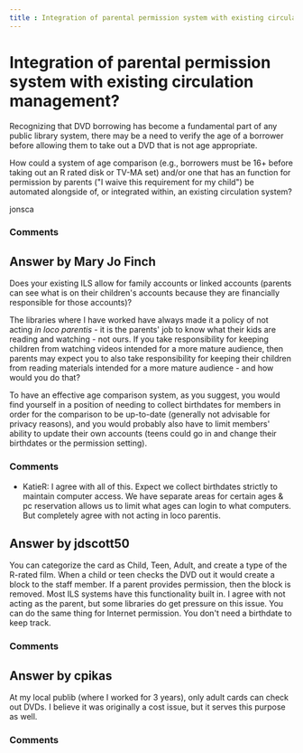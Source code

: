 ```yaml
---
title : Integration of parental permission system with existing circulation management?
---
```

Integration of parental permission system with existing circulation management?
=====================
Recognizing that DVD borrowing has become a fundamental part of any
public library system, there may be a need to verify the age of a
borrower before allowing them to take out a DVD that is not age
appropriate.

How could a system of age comparison (e.g., borrowers must be 16+ before
taking out an R rated disk or TV-MA set) and/or one that has an function
for permission by parents ("I waive this requirement for my child") be
automated alongside of, or integrated within, an existing circulation
system?

jonsca

### Comments ###


Answer by Mary Jo Finch
----------------
Does your existing ILS allow for family accounts or linked accounts
(parents can see what is on their children's accounts because they are
financially responsible for those accounts)?

The libraries where I have worked have always made it a policy of not
acting *in loco parentis* - it is the parents' job to know what their
kids are reading and watching - not ours. If you take responsibility for
keeping children from watching videos intended for a more mature
audience, then parents may expect you to also take responsibility for
keeping their children from reading materials intended for a more mature
audience - and how would you do that?

To have an effective age comparison system, as you suggest, you would
find yourself in a position of needing to collect birthdates for members
in order for the comparison to be up-to-date (generally not advisable
for privacy reasons), and you would probably also have to limit members'
ability to update their own accounts (teens could go in and change their
birthdates or the permission setting).

### Comments ###
* KatieR: I agree with all of this. Expect we collect birthdates strictly to
maintain computer access. We have separate areas for certain ages & pc
reservation allows us to limit what ages can login to what computers.
But completely agree with not acting in loco parentis.

Answer by jdscott50
----------------
You can categorize the card as Child, Teen, Adult, and create a type of
the R-rated film. When a child or teen checks the DVD out it would
create a block to the staff member. If a parent provides permission,
then the block is removed. Most ILS systems have this functionality
built in. I agree with not acting as the parent, but some libraries do
get pressure on this issue. You can do the same thing for Internet
permission. You don't need a birthdate to keep track.

### Comments ###

Answer by cpikas
----------------
At my local publib (where I worked for 3 years), only adult cards can
check out DVDs. I believe it was originally a cost issue, but it serves
this purpose as well.

### Comments ###


